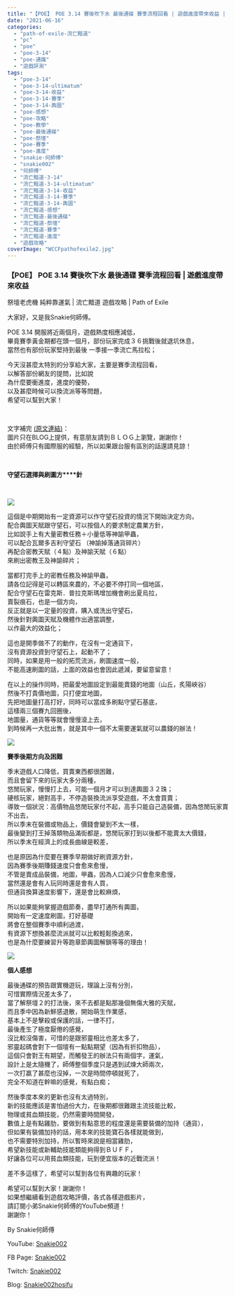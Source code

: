 ```yaml
---
title: "【POE】 POE 3.14 賽後吹下水 最後通碟 賽季流程回看 | 遊戲進度帶來收益 | 祭壇老虎機 純粹靠運氣 | 流亡黯道 遊戲攻略 | Path of Exile"
date: "2021-06-16"
categories: 
  - "path-of-exile-流亡黯道"
  - "pc"
  - "poe"
  - "poe-3-14"
  - "poe-通識"
  - "遊戲評測"
tags: 
  - "poe-3-14"
  - "poe-3-14-ultimatum"
  - "poe-3-14-收益"
  - "poe-3-14-賽季"
  - "poe-3-14-輿圖"
  - "poe-感想"
  - "poe-攻略"
  - "poe-教學"
  - "poe-最後通碟"
  - "poe-祭壇"
  - "poe-賽季"
  - "poe-進度"
  - "snakie-何師傅"
  - "snakie002"
  - "何師傅"
  - "流亡黯道-3-14"
  - "流亡黯道-3-14-ultimatum"
  - "流亡黯道-3-14-收益"
  - "流亡黯道-3-14-賽季"
  - "流亡黯道-3-14-輿圖"
  - "流亡黯道-感想"
  - "流亡黯道-最後通碟"
  - "流亡黯道-祭壇"
  - "流亡黯道-賽季"
  - "流亡黯道-進度"
  - "遊戲攻略"
coverImage: "WCCFpathofexile2.jpg"
---
```


### 【POE】 POE 3.14 賽後吹下水 最後通碟 賽季流程回看 | 遊戲進度帶來收益  
祭壇老虎機 純粹靠運氣 | 流亡黯道 遊戲攻略 | Path of Exile

  
大家好，又是我Snakie何師傅。  

  
POE 3.14 開服將近兩個月，遊戲熱度相應減低，  
畢竟賽季黃金期都在頭一個月，部份玩家完成３６挑戰後就退坑休息，  
當然也有部份玩家堅持到最後 一季接一季流亡馬拉松；  

  
今天沒甚麼太特別的分享給大家，主要是賽季流程回看，  
以解答部份網友的提問，比如說  
為什麼要衝進度，進度的優勢，  
以及甚麼時候可以換流派等等問題，  
希望可以幫到大家！  

  
   

  
文字補完 [(原文連結)](https://snakie002hosifu.blogspot.com/2021/06/poe-poe-314-path-of-exile.html)：  
圖片只在BLOG上提供，有意朋友請到ＢＬＯＧ上瀏覽，謝謝你！  
由於師傅只有國際服的經驗，所以如果跟台服有區別的話還請見諒！  

  
   

  
**守望石選擇與刷圖方****針**  

  
   

  
**![](WordPress/Harbinger.png)**  

  
這個是中期開始有一定資源可以作守望石投資的情況下開始決定方向，  
配合輿圖天賦跟守望石，可以按個人的要求制定農業方針，  
比如說手上有大量密教任務＋小量低等神諭甲蟲，  
可以配合瓦爾多吉利守望石 （神諭掉落通貨碎片）  
再配合密教天賦（４點）及神諭天賦（６點）  
來刷出密教王及神諭碎片；  

  
當都打完手上的密教任務及神諭甲蟲，  
請各位記得是可以轉區來農的，不必要不停打同一個地區，  
配合守望石在雷克斯．普拉克斯瑪增加機會刷出夏烏拉，  
賣裂痕石，也是一個方向，  
反正就是以一定量的投資，購入或洗出守望石，  
然後針對輿圖天賦及機體作出適當調整，  
以作最大的效益化；  

  
這也是開季做不了的動作，在沒有一定通貨下，  
沒有資源投資到守望石上，起動不了；  
同時，如果是用一般的拓荒流派，刷圖速度一般，  
不能高速刷圖的話，上面的效益也會因此遞減，要留意留意！  

  
在以上的操作同時，把最愛地圖設定到最能賣錢的地圖（山丘，炙陽峽谷）  
然後不打貴價地圖，只打便宜地圖，  
先把地圖量打高打好，同時可以當成多刷點守望石基底，  
這樣兩三個賽九回圈後，  
地圖量，通貨等等就會慢慢滾上去，  
到時候再一大批出售，就是其中一個不太需要運氣就可以農錢的辦法！  

  
![](WordPress/1-7-1024x217.png)  

  
**賽季後期方向及困難**  

  
季末遊戲人口降低，買賣東西都很困難，  
而且會留下來的玩家大多分兩種，  
悠閒玩家，慢慢打上去，可能一個月才可以到達輿圖３２珠；  
硬核玩家，絕對高手，不停造裝換流派享受遊戲，不太會買賣；  
導致一個狀況：高價物品悠閒玩家付不起，高手只能自己造裝備，因為悠閒玩家賣不出去，  
所以季末在裝備或物品上，價錢會變到不太一樣，  
最後變到打王掉落類物品滿街都是，悠閒玩家打到以後都不能賣太大價錢，  
所以季末在經濟上的成長曲線是較差，  

  
也是原因為什麼要在賽季早期做好刷資源方針，  
因為賽季後期賺錢速度只會愈來愈慢，  
不管是賣成品裝備，地圖，甲蟲，因為人口減少只會愈來愈慢，  
當然還是會有人玩同時還是會有人買，  
但通貨換算速度影響下，還是會比較麻煩，  

  
所以如果能夠掌握遊戲節奏，盡早打通所有輿圖，  
開始有一定速度刷圖，打好基礎  
將會在整個賽季中順利過渡，  
有資源下想換甚麼流派就可以比較輕鬆換過來，  
也是為什麼要練習升等跑章節輿圖解鎖等等的理由！  

  
![](WordPress/1.mp4_snapshot_14.31.783-1024x576.jpg)  

  
**個人感想**  

  
最後通碟的預告跟實機遊玩，理論上沒有分別，  
可惜實際情況差太多了，  
當了解祭壇２的打法後，來不去都是點那幾個無傷大雅的天賦，  
而且季中因為新鮮感退散，開始萌生作業感，  
基本上不是擊殺或保護的話，一律不打，  
最後產生了極度厭倦的感覺，  
沒比較沒傷害，可惜的是跟邪靈相比也差太多了，  
邪靈起碼會對下一個壇有一點點期望（因為有折扣物品），  
這個只會對王有期望，而觸發王的辦法只有兩個字，運氣，  
設計上是太隨機了，師傅整個季度只是遇到試煉大師兩次，  
一次打嬴了甚麼也沒掉，一次是時間停頓就死了，  
完全不知道在幹嘛的感覺，有點白痴；  

  
然後季度本來的更新也沒有太過特別，  
新的技能應該是害怕過份大力，在後期都很難跟主流技能比較，  
物理或貧血類技能，仍然需要時間開發，  
數值上是有點雞肋，要做到有點意思的程度還是需要裝備的加持（通貨），  
但如果有裝備加持的話，用本來的技能寶石各樣就能做到，  
也不需要特別加持，所以暫時來說是相當雞肋，  
希望新技能或新輔助技能類能夠得到ＢＵＦＦ，  
好讓各位可以用貧血類技能，玩到便宜版本的近戰流派！  

  
差不多這樣了，希望可以幫到各位有興趣的玩家！  

  
希望可以幫到大家！謝謝你！  
如果想繼續看到遊戲攻略評價，各式各樣遊戲影片，  
請訂閱小弟Snakie何師傅的YouTube頻道！  
謝謝你！  

  
By Snakie何師傅  

  
YouTube: [Snakie002](https://www.youtube.com/c/Snakie002/)  

  
FB Page: [Snakie002](https://www.facebook.com/Snakie002/)  

  
Twitch: [Snakie002](https://www.twitch.tv/snakie002/)  

  
Blog: [Snakie002hosifu](https://snakie002hosifu.blog/)
